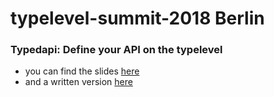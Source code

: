 # typelevel-summit-2018 Berlin
### Typedapi: Define your API on the typelevel

 - you can find the slides [here](https://pheymann.github.io/talks/typelevel-summit-2018/presentation)
 - and a written version [here](https://typelevel.org/blog/2018/06/15/typedapi.html)
